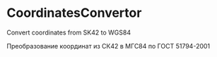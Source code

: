 # CoordinatesConvertor
Convert coordinates from SK42 to WGS84

Преобразование координат из СК42 в МГС84 по ГОСТ 51794-2001